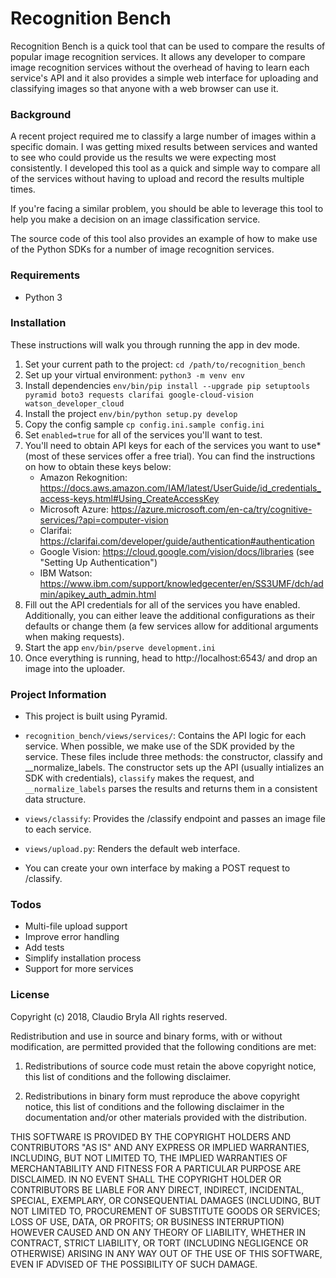 # Recognition Bench
Recognition Bench is a quick tool that can be used to compare the results of popular image recognition services. It allows any developer to compare image recognition services without the overhead of having to learn each service's API and it also provides a simple web interface for uploading and classifying images so that anyone with a web browser can use it.

### Background
A recent project required me to classify a large number of images within a specific domain. I was getting mixed results between services and wanted to see who could provide us the results we were expecting most consistently. I developed this tool as a quick and simple way to compare all of the services without having to upload and record the results multiple times.

If you're facing a similar problem, you should be able to leverage this tool to help you make a decision on an image classification service.

The source code of this tool also provides an example of how to make use of the Python SDKs for a number of image recognition services.

### Requirements
* Python 3

### Installation
These instructions will walk you through running the app in dev mode.
1. Set your current path to the project: ```cd /path/to/recognition_bench```
2. Set up your virtual environment: ```python3 -m venv env``` 
3. Install dependencies ```env/bin/pip install --upgrade pip setuptools pyramid boto3 requests clarifai google-cloud-vision watson_developer_cloud```
4. Install the project ```env/bin/python setup.py develop```
4. Copy the config sample ```cp config.ini.sample config.ini```
5. Set ```enabled=true``` for all of the services you'll want to test.
6. You'll need to obtain API keys for each of the services you want to use* (most of these services offer a free trial). You can find the instructions on how to obtain these keys below: 
	* Amazon Rekognition: https://docs.aws.amazon.com/IAM/latest/UserGuide/id_credentials_access-keys.html#Using_CreateAccessKey
	* Microsoft Azure: https://azure.microsoft.com/en-ca/try/cognitive-services/?api=computer-vision
	* Clarifai: https://clarifai.com/developer/guide/authentication#authentication
	* Google Vision: https://cloud.google.com/vision/docs/libraries (see "Setting Up Authentication")
	* IBM Watson: https://www.ibm.com/support/knowledgecenter/en/SS3UMF/dch/admin/apikey_auth_admin.html
7. Fill out the API credentials for all of the services you have enabled. Additionally, you can either leave the additional configurations as their defaults or change them (a few services allow for additional arguments when making requests).
8. Start the app ```env/bin/pserve development.ini```
9. Once everything is running, head to http://localhost:6543/ and drop an image into the uploader.

### Project Information
* This project is built using Pyramid.

* ```recognition_bench/views/services/```: Contains the API logic for each service. When possible, we make use of the SDK provided by the service. These files include three methods: the constructor, classify and __normalize_labels. The constructor sets up the API (usually intializes an SDK with credentials), ```classify``` makes the request, and ```__normalize_labels``` parses the results and returns them in a consistent data structure. 

* ```views/classify```: Provides the /classify endpoint and passes an image file to each service.

* ```views/upload.py```: Renders the default web interface.

* You can create your own interface by making a POST request to /classify.

### Todos
* Multi-file upload support
* Improve error handling
* Add tests
* Simplify installation process
* Support for more services

### License
Copyright (c) 2018, Claudio Bryla
All rights reserved.

Redistribution and use in source and binary forms, with or without modification, are permitted provided that the following conditions are met:

1. Redistributions of source code must retain the above copyright notice, this list of conditions and the following disclaimer.

2. Redistributions in binary form must reproduce the above copyright notice, this list of conditions and the following disclaimer in the documentation and/or other materials provided with the distribution.

THIS SOFTWARE IS PROVIDED BY THE COPYRIGHT HOLDERS AND CONTRIBUTORS "AS IS" AND ANY EXPRESS OR IMPLIED WARRANTIES, INCLUDING, BUT NOT LIMITED TO, THE IMPLIED WARRANTIES OF MERCHANTABILITY AND FITNESS FOR A PARTICULAR PURPOSE ARE DISCLAIMED. IN NO EVENT SHALL THE COPYRIGHT HOLDER OR CONTRIBUTORS BE LIABLE FOR ANY DIRECT, INDIRECT, INCIDENTAL, SPECIAL, EXEMPLARY, OR CONSEQUENTIAL DAMAGES (INCLUDING, BUT NOT LIMITED TO, PROCUREMENT OF SUBSTITUTE GOODS OR SERVICES; LOSS OF USE, DATA, OR PROFITS; OR BUSINESS INTERRUPTION) HOWEVER CAUSED AND ON ANY THEORY OF LIABILITY, WHETHER IN CONTRACT, STRICT LIABILITY, OR TORT (INCLUDING NEGLIGENCE OR OTHERWISE) ARISING IN ANY WAY OUT OF THE USE OF THIS SOFTWARE, EVEN IF ADVISED OF THE POSSIBILITY OF SUCH DAMAGE.